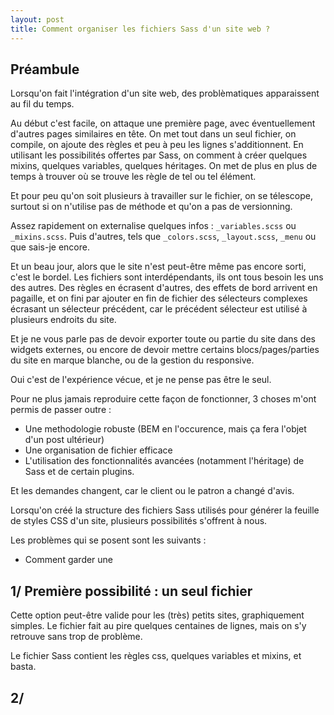 ```yaml
---
layout: post
title: Comment organiser les fichiers Sass d'un site web ?
---
```


## Préambule

Lorsqu'on fait l'intégration d'un site web, des problèmatiques apparaissent au fil du temps.

Au début c'est facile, on attaque une première page, avec éventuellement d'autres pages similaires en tête. On met tout dans un seul fichier, on compile, on ajoute des règles et peu à peu les lignes s'additionnent. En utilisant les possibilités offertes par Sass, on comment à créer quelques mixins, quelques variables, quelques héritages. On met de plus en plus de temps à trouver où se trouve les règle de tel ou tel élément.

Et pour peu qu'on soit plusieurs à travailler sur le fichier, on se télescope, surtout si on n'utilise pas de méthode et qu'on a pas de versionning.

Assez rapidement on externalise quelques infos : ``_variables.scss`` ou ``_mixins.scss``. Puis d'autres, tels que ``_colors.scss``, ``_layout.scss``, ``_menu`` ou que sais-je encore.

Et un beau jour, alors que le site n'est peut-être même pas encore sorti, c'est le bordel. Les fichiers sont interdépendants, ils ont tous besoin les uns des autres. Des règles en écrasent d'autres, des effets de bord arrivent en pagaille, et on fini par ajouter en fin de fichier des sélecteurs complexes écrasant un sélecteur précédent, car le précédent sélecteur est utilisé à plusieurs endroits du site.

Et je ne vous parle pas de devoir exporter toute ou partie du site dans des widgets externes, ou encore de devoir mettre certains blocs/pages/parties du site en marque blanche, ou de la gestion du responsive.

Oui c'est de l'expérience vécue, et je ne pense pas être le seul.

Pour ne plus jamais reproduire cette façon de fonctionner, 3 choses m'ont permis de passer outre :

- Une methodologie robuste (BEM en l'occurence, mais ça fera l'objet d'un post ultérieur)
- Une organisation de fichier efficace
- L'utilisation des fonctionnalités avancées (notamment l'héritage) de Sass et de certain plugins.














Et les demandes changent, car le client ou le patron a changé d'avis.

Lorsqu'on créé la structure des fichiers Sass utilisés pour générer la feuille de styles CSS d'un site, plusieurs possibilités s'offrent à nous. 

Les problèmes qui se posent sont les suivants :

- Comment garder une 

## 1/ Première possibilité : un seul fichier

Cette option peut-être valide pour les (très) petits sites, graphiquement simples. Le fichier fait au pire quelques centaines de lignes, mais on s'y retrouve sans trop de problème.

Le fichier Sass contient les règles css, quelques variables et mixins, et basta.

## 2/ 
